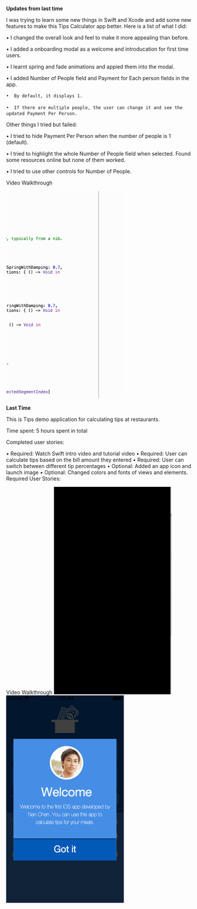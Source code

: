**Updates from last time**

I was trying to learn some new things in Swift and Xcode and add some new features to make this Tips Calculator app better. Here is a list of what I did:

•  I changed the overall look and feel to make it more appealing than before. 

•  I added a onboarding modal as a welcome and introducation for first time users. 

•  I learnt spring and fade animations and appied them into the modal.  

•  I added Number of People field and Payment for Each person fields in the app. 

    •  By default, it displays 1. 
    
    •  If there are multiple people, the user can change it and see the updated Payment Per Person. 

Other things I tried but failed:

•  I tried to hide Payment Per Person when the number of people is 1 (default). 

•  I tried to highlight the whole Number of People field when selected. Found some resources online but none of them worked. 

•  I tried to use other controls for Number of People.  

Video Walkthrough

![Video Walkthrough](recording9.gif)





**Last Time**

This is Tips demo application for calculating tips at restaurants.

Time spent: 5 hours spent in total

Completed user stories:

•  Required: Watch Swift intro video and tutorial video
•  Required: User can calculate tips based on the bill amount they entered
•  Required: User can switch between different tip percentages 
•  Optional:  Added an app icon and launch image
•  Optional:  Changed colors and fonts of views and elements. 
Required User Stories:

Video Walkthrough
![Video Walkthrough](recording5.gif)
![Video Walkthrough](recording6.gif)

